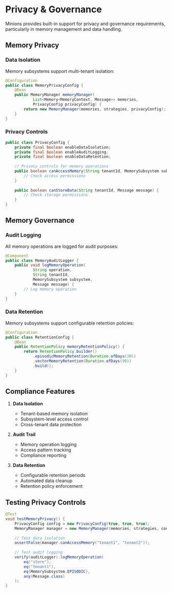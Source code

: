 # Privacy & Governance

Minions provides built-in support for privacy and governance requirements, particularly in memory management and data handling.

## Memory Privacy

### Data Isolation

Memory subsystems support multi-tenant isolation:

```java
@Configuration
public class MemoryPrivacyConfig {
    @Bean
    public MemoryManager memoryManager(
            List<Memory<MemoryContext, Message>> memories,
            PrivacyConfig privacyConfig) {
        return new MemoryManager(memories, strategies, privacyConfig);
    }
}
```

### Privacy Controls

```java
public class PrivacyConfig {
    private final boolean enableDataIsolation;
    private final boolean enableAuditLogging;
    private final boolean enableDataRetention;
    
    // Privacy controls for memory operations
    public boolean canAccessMemory(String tenantId, MemorySubsystem subsystem) {
        // Check access permissions
    }
    
    public boolean canStoreData(String tenantId, Message message) {
        // Check storage permissions
    }
}
```

## Memory Governance

### Audit Logging

All memory operations are logged for audit purposes:

```java
@Component
public class MemoryAuditLogger {
    public void logMemoryOperation(
            String operation,
            String tenantId,
            MemorySubsystem subsystem,
            Message message) {
        // Log memory operation
    }
}
```

### Data Retention

Memory subsystems support configurable retention policies:

```java
@Configuration
public class RetentionConfig {
    @Bean
    public RetentionPolicy memoryRetentionPolicy() {
        return RetentionPolicy.builder()
            .episodicMemoryRetention(Duration.ofDays(30))
            .vectorMemoryRetention(Duration.ofDays(90))
            .build();
    }
}
```

## Compliance Features

1. **Data Isolation**
   - Tenant-based memory isolation
   - Subsystem-level access control
   - Cross-tenant data protection

2. **Audit Trail**
   - Memory operation logging
   - Access pattern tracking
   - Compliance reporting

3. **Data Retention**
   - Configurable retention periods
   - Automated data cleanup
   - Retention policy enforcement

## Testing Privacy Controls

```java
@Test
void testMemoryPrivacy() {
    PrivacyConfig config = new PrivacyConfig(true, true, true);
    MemoryManager manager = new MemoryManager(memories, strategies, config);
    
    // Test data isolation
    assertFalse(manager.canAccessMemory("tenant1", "tenant2"));
    
    // Test audit logging
    verify(auditLogger).logMemoryOperation(
        eq("store"),
        eq("tenant1"),
        eq(MemorySubsystem.EPISODIC),
        any(Message.class)
    );
}
```